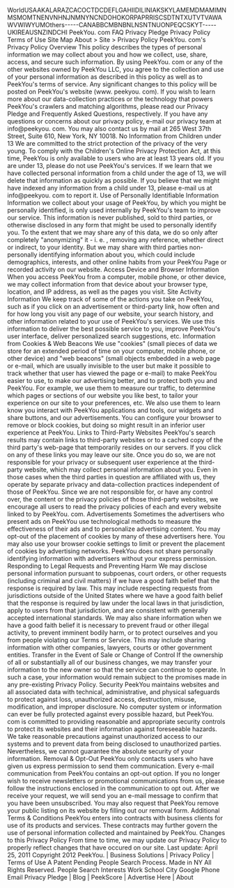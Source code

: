 WorldUSAAKALARAZCACOCTDCDEFLGAHIIDILINIAKSKYLAMEMDMAMIMNMSMOMTNENVNHNJNMNYNCNDOHOKORPAPRRISCSDTNTXUTVTVAWAWVWIWYUMOthers-----CANABBCMBNBNLNSNTNUONPEQCSKYT-----UKIREAUSNZINDCHI PeekYou. com FAQ Privacy Pledge Privacy Policy Terms of Use Site Map About > Site > Privacy Policy PeekYou. com's Privacy Policy Overview This policy describes the types of personal information we may collect about you and how we collect, use, share, access, and secure such information. By using PeekYou. com or any of the other websites owned by PeekYou LLC, you agree to the collection and use of your personal information as described in this policy as well as to PeekYou's terms of service. Any significant changes to this policy will be posted on PeekYou's website (www. peekyou. com). If you wish to learn more about our data-collection practices or the technology that powers PeekYou's crawlers and matching algorithms, please read our Privacy Pledge and Frequently Asked Questions, respectively. If you have any questions or concerns about our privacy policy, e-mail our privacy team at info@peekyou. com. You may also contact us by mail at 265 West 37th Street, Suite 610, New York, NY 10018. No Information from Children under 13 We are committed to the strict protection of the privacy of the very young. To comply with the Children's Online Privacy Protection Act, at this time, PeekYou is only available to users who are at least 13 years old. If you are under 13, please do not use PeekYou's services. If we learn that we have collected personal information from a child under the age of 13, we will delete that information as quickly as possible. If you believe that we might have indexed any information from a child under 13, please e-mail us at info@peekyou. com to report it. Use of Personally Identifiable Information Information we collect about your usage of PeekYou, by which you might be personally identified, is only used internally by PeekYou's team to improve our service. This information is never published, sold to third parties, or otherwise disclosed in any form that might be used to personally identify you. To the extent that we may share any of this data, we do so only after completely "anonymizing" it - i. e. , removing any reference, whether direct or indirect, to your identity. But we may share with third parties non-personally identifying information about you, which could include demographics, interests, and other online habits from your PeekYou Page or recorded activity on our website. Access Device and Browser Information When you access PeekYou from a computer, mobile phone, or other device, we may collect information from that device about your browser type, location, and IP address, as well as the pages you visit. Site Activity Information We keep track of some of the actions you take on PeekYou, such as if you click on an advertisement or third-party link, how often and for how long you visit any page of our website, your search history, and other information related to your use of PeekYou's services. We use this information to deliver the best possible service to you, improve PeekYou's user interface, deliver personalized search suggestions, etc. Information from Cookies & Web Beacons We use "cookies" (small pieces of data we store for an extended period of time on your computer, mobile phone, or other device) and "web beacons" (small objects embedded in a web page or e-mail, which are usually invisible to the user but make it possible to track whether that user has viewed the page or e-mail) to make PeekYou easier to use, to make our advertising better, and to protect both you and PeekYou. For example, we use them to measure our traffic, to determine which pages or sections of our website you like best, to tailor your experience on our site to your preferences, etc. We also use them to learn know you interact with PeekYou applications and tools, our widgets and share buttons, and our advertisements. You can configure your browser to remove or block cookies, but doing so might result in an inferior user experience at PeekYou. Links to Third-Party Websites PeekYou's search results may contain links to third-party websites or to a cached copy of the third party's web-page that temporarily resides on our servers. If you click on any of these links you may leave our site. Once you do so, we are not responsible for your privacy or subsequent user experience at the third-party website, which may collect personal information about you. Even in those cases when the third parties in question are affiliated with us, they operate by separate privacy and data-collection practices independent of those of PeekYou. Since we are not responsible for, or have any control over, the content or the privacy policies of those third-party websites, we encourage all users to read the privacy policies of each and every website linked to by PeekYou. com. Advertisements Sometimes the advertisers who present ads on PeekYou use technological methods to measure the effectiveness of their ads and to personalize advertising content. You may opt-out of the placement of cookies by many of these advertisers here. You may also use your browser cookie settings to limit or prevent the placement of cookies by advertising networks. PeekYou does not share personally identifying information with advertisers without your express permission. Responding to Legal Requests and Preventing Harm We may disclose personal information pursuant to subpoenas, court orders, or other requests (including criminal and civil matters) if we have a good faith belief that the response is required by law. This may include respecting requests from jurisdictions outside of the United States where we have a good faith belief that the response is required by law under the local laws in that jurisdiction, apply to users from that jurisdiction, and are consistent with generally accepted international standards. We may also share information when we have a good faith belief it is necessary to prevent fraud or other illegal activity, to prevent imminent bodily harm, or to protect ourselves and you from people violating our Terms or Service. This may include sharing information with other companies, lawyers, courts or other government entities. Transfer in the Event of Sale or Change of Control If the ownership of all or substantially all of our business changes, we may transfer your information to the new owner so that the service can continue to operate. In such a case, your information would remain subject to the promises made in any pre-existing Privacy Policy. Security PeekYou maintains websites and all associated data with technical, administrative, and physical safeguards to protect against loss, unauthorized access, destruction, misuse, modification, and improper disclosure. No computer system or information can ever be fully protected against every possible hazard, but PeekYou. com is committed to providing reasonable and appropriate security controls to protect its websites and their information against foreseeable hazards. We take reasonable precautions against unauthorized access to our systems and to prevent data from being disclosed to unauthorized parties. Nevertheless, we cannot guarantee the absolute security of your information. Removal & Opt-Out PeekYou only contacts users who have given us express permission to send them communication. Every e-mail communication from PeekYou contains an opt-out option. If you no longer wish to receive newsletters or promotional communications from us, please follow the instructions enclosed in the communication to opt out. After we receive your request, we will send you an e-mail message to confirm that you have been unsubscribed. You may also request that PeekYou remove your public listing on its website by filling out our removal form. Additional Terms & Conditions PeekYou enters into contracts with business clients for use of its products and services. These contracts may further govern the use of personal information collected and maintained by PeekYou. Changes to this Privacy Policy From time to time, we may update our Privacy Policy to properly reflect changes that have occured on our site. Last update: April 25, 2011 Copyright 2012 PeekYou. | Business Solutions | Privacy Policy | Terms of Use A Patent Pending People Search Process. Made in NY All Rights Reserved. People Search Interests Work School City Google Phone Email Privacy Pledge | Blog | PeekScore | Advertise Here | About
